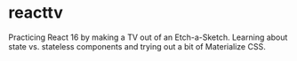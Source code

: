# reacttv
Practicing React 16 by making a TV out of an Etch-a-Sketch. Learning about state vs. stateless components and trying out a bit of Materialize CSS. 
